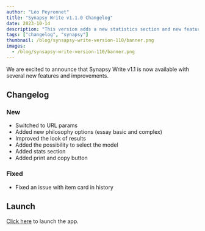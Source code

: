```yaml
---
author: "Léo Peyronnet"
title: "Synapsy Write v1.1.0 Changelog"
date: 2023-10-14
description: "This version adds a new statistics section and new features to the view page."
tags: ["changelog", "synapsy"]
thumbnail: /blog/synsapsy-write-version-110/banner.png
images:
  - /blog/synsapsy-write-version-110/banner.png
---
```


We are excited to announce that Synapsy Write v1.1 is now available with several new features and improvements.

## Changelog

### New

- Switched to URL params
- Added new philosophy options (essay basic and complex)
- Improved the look of results
- Added the possibility to select the model
- Added stats section
- Added print and copy button

### Fixed

- Fixed an issue with item card in history

## Launch

[Click here](https://write.peyronnet.group) to launch the app.
